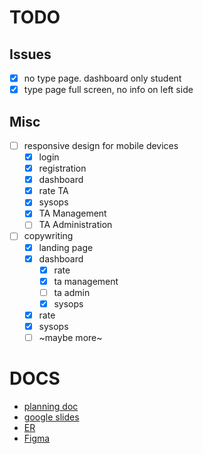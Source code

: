 # TODO

## Issues

- [x] no type page. dashboard only student
- [x] type page full screen, no info on left side

## Misc

- [ ] responsive design for mobile devices
  - [x] login
  - [x] registration
  - [x] dashboard
  - [x] rate TA
  - [x] sysops
  - [x] TA Management
  - [ ] TA Administration
- [ ] copywriting
  - [x] landing page
  - [x] dashboard
    - [x] rate
    - [x] ta management
    - [ ] ta admin
    - [x] sysops
  - [x] rate
  - [x] sysops
  - [ ] ~maybe more~

# DOCS

- [planning doc](https://mcgill-my.sharepoint.com/:w:/g/personal/nur_bintimohamadsadik_mail_mcgill_ca/ESY3cdeCgVtLjRl1WdhhfBgBYb3rO92CbgFDS-9clCZLpw?e=5Jexdy)
- [google slides](https://docs.google.com/presentation/d/1aegqsms1B1C_IgB6_EZuN5p_FNQB_wY29pr1P1Q2y-g/edit#slide=id.p)
- [ER](https://mcgill-my.sharepoint.com/:w:/g/personal/nur_bintimohamadsadik_mail_mcgill_ca/EdqOfFtiD4VJkolyg710jFIB4DXBHrF9PHViKxRiZFqUaA?e=qiMWeZ)
- [Figma](https://www.figma.com/files/project/53235424/Team-project?fuid=799017918493699497)
